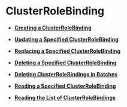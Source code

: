 # ClusterRoleBinding<a name="cce_02_0293"></a>

-   **[Creating a ClusterRoleBinding](creating-a-clusterrolebinding.md)**  

-   **[Updating a Specified ClusterRoleBinding](updating-a-specified-clusterrolebinding.md)**  

-   **[Replacing a Specified ClusterRoleBinding](replacing-a-specified-clusterrolebinding.md)**  

-   **[Deleting a Specified ClusterRoleBinding](deleting-a-specified-clusterrolebinding.md)**  

-   **[Deleting ClusterRoleBindings in Batches](deleting-clusterrolebindings-in-batches.md)**  

-   **[Reading a Specified ClusterRoleBinding](reading-a-specified-clusterrolebinding.md)**  

-   **[Reading the List of ClusterRoleBindings](reading-the-list-of-clusterrolebindings.md)**  


